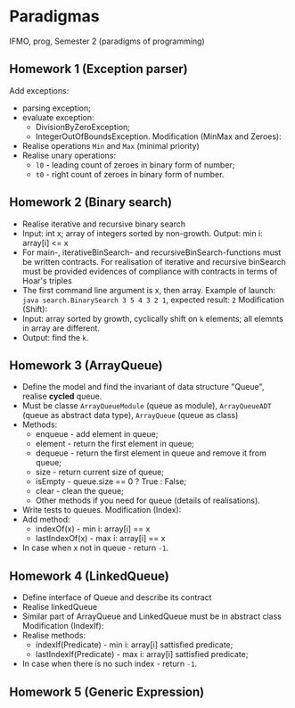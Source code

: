 # Paradigmas
IFMO, prog, Semester 2 (paradigms of programming)

## Homework 1 (Exception parser)
Add exceptions:
* parsing exception;
* evaluate exception:
  * DivisionByZeroException;
  * IntegerOutOfBoundsException.
Modification (MinMax and Zeroes):
* Realise operations `Min` and `Max` (minimal priority)
* Realise unary operations:
  * `l0` - leading count of zeroes in binary form of number;
  * `t0` - right count of zeroes in binary form of number.

## Homework 2 (Binary search)
* Realise iterative and recursive binary search
* Input: int x; array of integers sorted by non-growth. Output: min i: array\[i\] <= x
* For main-, iterativeBinSearch- and recursiveBinSearch-functions must be written contracts. For realisation of iterative and recursive binSearch must be provided evidences of compliance with contracts in terms of Hoar's triples
* The first command line argument is x, then array. Example of launch: `java search.BinarySearch 3 5 4 3 2 1`, expected result: `2`
Modification (Shift):
* Input: array sorted by growth, cyclically shift on `k` elements; all elemnts in array are different.
*  Output: find the `k`.

## Homework 3 (ArrayQueue)
* Define the model and find the invariant of data structure "Queue", realise <b>cycled</b> queue.
* Must be classe `ArrayQueueModule` (queue as module), `ArrayQueueADT` (queue as abstract data type), `ArrayQueue` (queue as class)
* Methods:
  * enqueue - add element in queue;
  * element - return the first element in queue;
  * dequeue - return the first element in queue and remove it from queue;
  * size - return current size of queue;
  * isEmpty - queue.size == 0 ? True : False;
  * clear - clean the queue;
  * Other methods if you need for queue (details of realisations).
* Write tests to queues.
Modification (Index):
* Add method:
  * indexOf(x) - min i: array[i] == x
  * lastIndexOf(x) - max i: array[i] == x
* In case when x not in queue - return `-1`.

## Homework 4 (LinkedQueue)
* Define interface of Queue and describe its contract
* Realise linkedQueue
* Similar part of ArrayQueue and LinkedQueue must be in abstract class
Modification (IndexIf):
* Realise methods:
  * indexIf(Predicate) - min i: array[i] sattisfied predicate;
  * lastIndexIf(Predicate) - max i: array[i] sattisfied predicate;
* In case when there is no such index - return `-1`.

## Homework 5 (Generic Expression)
